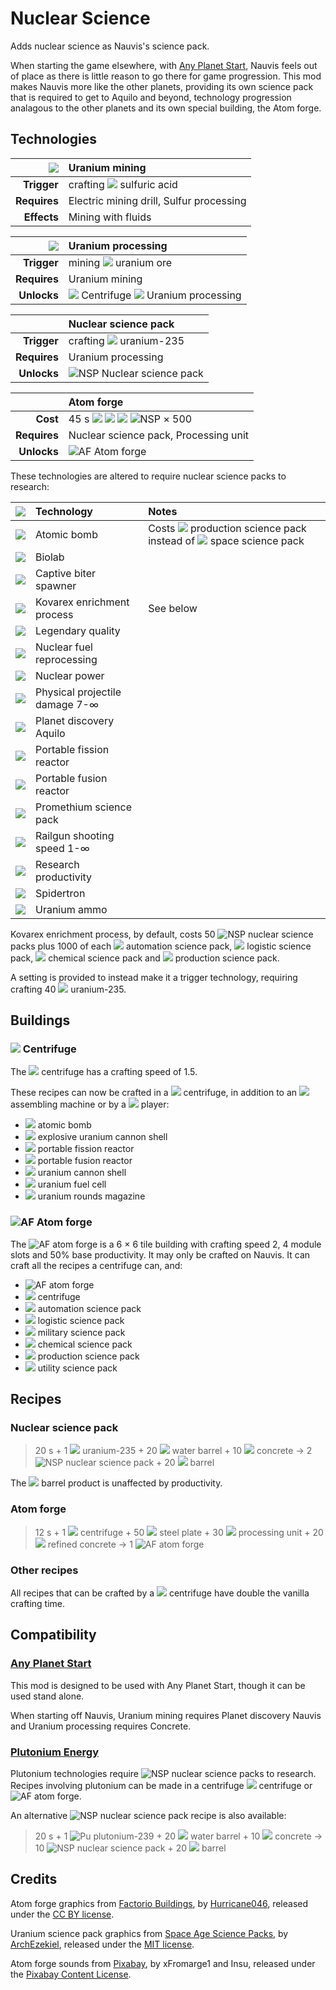 # Nuclear Science

Adds nuclear science as Nauvis's science pack.

When starting the game elsewhere, with [Any Planet Start](https://mods.factorio.com/mod/any-planet-start), Nauvis feels out of place as there is little reason to go there for game progression. This mod makes Nauvis more like the other planets, providing its own science pack that is required to get to Aquilo and beyond, technology progression analagous to the other planets and its own special building, the Atom forge.

## Technologies

| ![](https://wiki.factorio.com/images/thumb/Uranium_mining_%28research%29.png/32px-Uranium_mining_%28research%29.png) | Uranium mining |
| --: | :-- |
| **Trigger** | crafting ![](https://wiki.factorio.com/images/thumb/Sulfuric_acid.png/16px-Sulfuric_acid.png) sulfuric acid |
| **Requires** | Electric mining drill, Sulfur processing |
| **Effects** | Mining with fluids |

| ![](https://wiki.factorio.com/images/thumb/Uranium_processing_%28research%29.png/32px-Uranium_processing_%28research%29.png) | Uranium processing |
| --: | :-- |
| **Trigger** | mining ![](https://wiki.factorio.com/images/thumb/Uranium_ore.png/16px-Uranium_ore.png) uranium ore |
| **Requires** | Uranium mining |
| **Unlocks** | ![](https://wiki.factorio.com/images/thumb/Centrifuge.png/16px-Centrifuge.png) Centrifuge ![](https://wiki.factorio.com/images/thumb/Uranium_processing.png/16px-Uranium_processing.png) Uranium processing |

| | Nuclear science pack |
| --: | :-- |
| **Trigger** | crafting ![](https://wiki.factorio.com/images/thumb/Uranium-235.png/16px-Uranium-235.png) uranium-235 |
| **Requires** | Uranium processing |
| **Unlocks** | ![NSP]() Nuclear science pack |

| | Atom forge |
| --: | :-- |
| **Cost** | 45 s ![](https://wiki.factorio.com/images/thumb/Automation_science_pack.png/16px-Automation_science_pack.png) ![](https://wiki.factorio.com/images/thumb/Logistic_science_pack.png/16px-Logistic_science_pack.png) ![](https://wiki.factorio.com/images/thumb/Chemical_science_pack.png/16px-Chemical_science_pack.png) ![NSP]() × 500 |
| **Requires** | Nuclear science pack, Processing unit |
| **Unlocks** | ![AF]() Atom forge |

These technologies are altered to require nuclear science packs to research:

| ![](https://wiki.factorio.com/images/thumb/Lab.png/32px-Lab.png) | Technology | Notes |
| :---- | :-------------------------------------------------------------- | :- |
| ![](https://wiki.factorio.com/images/thumb/Atomic_bomb_%28research%29.png/32px-Atomic_bomb_%28research%29.png) | Atomic bomb | Costs ![](https://wiki.factorio.com/images/thumb/Production_science_pack.png/16px-Production_science_pack.png) production science pack instead of ![](https://wiki.factorio.com/images/thumb/Space_science_pack.png/16px-Space_science_pack.png) space science pack |
| ![](https://wiki.factorio.com/images/thumb/Biolab_%28research%29.png/32px-Biolab_%28research%29.png) | Biolab | |
| ![](https://wiki.factorio.com/images/thumb/Captive_biter_spawner_%28research%29.png/32px-Captive_biter_spawner_%28research%29.png) | Captive biter spawner | |
| ![](https://wiki.factorio.com/images/thumb/Kovarex_enrichment_process_%28research%29.png/32px-Kovarex_enrichment_process_%28research%29.png) | Kovarex enrichment process | See below |
| ![](https://wiki.factorio.com/images/thumb/Legendary_quality_%28research%29.png/32px-Legendary_quality_%28research%29.png) | Legendary quality | |
| ![](https://wiki.factorio.com/images/thumb/Nuclear_fuel_reprocessing_%28research%29.png/32px-Nuclear_fuel_reprocessing_%28research%29.png) | Nuclear fuel reprocessing | |
| ![](https://wiki.factorio.com/images/thumb/Nuclear_power_%28research%29.png/32px-Nuclear_power_%28research%29.png) | Nuclear power | |
| ![](https://wiki.factorio.com/images/thumb/Physical_projectile_damage_%28research%29.png/32px-Physical_projectile_damage_%28research%29.png) | Physical projectile damage 7-∞ | |
| ![](https://wiki.factorio.com/images/thumb/Planet_discovery_Aquilo_%28research%29.png/32px-Planet_discovery_Aquilo_%28research%29.png) | Planet discovery Aquilo | |
| ![](https://wiki.factorio.com/images/thumb/Portable_fission_reactor_%28research%29.png/32px-Portable_fission_reactor_%28research%29.png) | Portable fission reactor | |
| ![](https://wiki.factorio.com/images/thumb/Portable_fusion_reactor_%28research%29.png/32px-Portable_fusion_reactor_%28research%29.png) | Portable fusion reactor | |
| ![](https://wiki.factorio.com/images/thumb/Promethium_science_pack_%28research%29.png/32px-Promethium_science_pack_%28research%29.png) | Promethium science pack | |
| ![](https://wiki.factorio.com/images/thumb/Railgun_shooting_speed_%28research%29.png/32px-Railgun_shooting_speed_%28research%29.png) | Railgun shooting speed 1-∞ | |
| ![](https://wiki.factorio.com/images/thumb/Research_productivity_%28research%29.png/32px-Research_productivity_%28research%29.png) | Research productivity | |
| ![](https://wiki.factorio.com/images/thumb/Spidertron_%28research%29.png/32px-Spidertron_%28research%29.png) | Spidertron | |
| ![](https://wiki.factorio.com/images/thumb/Uranium_ammo_%28research%29.png/32px-Uranium_ammo_%28research%29.png) | Uranium ammo | |

Kovarex enrichment process, by default, costs 50 ![NSP]() nuclear science packs plus 1000 of each ![](https://wiki.factorio.com/images/thumb/Automation_science_pack.png/16px-Automation_science_pack.png) automation science pack, ![](https://wiki.factorio.com/images/thumb/Logistic_science_pack.png/16px-Logistic_science_pack.png) logistic science pack, ![](https://wiki.factorio.com/images/thumb/Chemical_science_pack.png/16px-Chemical_science_pack.png) chemical science pack and ![](https://wiki.factorio.com/images/thumb/Production_science_pack.png/16px-Production_science_pack.png) production science pack.

A setting is provided to instead make it a trigger technology, requiring crafting 40 ![](https://wiki.factorio.com/images/thumb/Uranium-235.png/16px-Uranium-235.png) uranium-235.

## Buildings

### ![](https://wiki.factorio.com/images/thumb/Centrifuge.png/16px-Centrifuge.png) Centrifuge

The ![](https://wiki.factorio.com/images/thumb/Centrifuge.png/16px-Centrifuge.png) centrifuge has a crafting speed of 1.5.

These recipes can now be crafted in a ![](https://wiki.factorio.com/images/thumb/Centrifuge.png/16px-Centrifuge.png) centrifuge, in addition to an ![](https://wiki.factorio.com/images/thumb/Assembling_machine_3.png/16px-Assembling_machine_3.png) assembling machine or by a ![](https://wiki.factorio.com/images/thumb/Player.png/16px-Player.png) player:

* ![](https://wiki.factorio.com/images/thumb/Atomic_bomb.png/16px-Atomic_bomb.png) atomic bomb
* ![](https://wiki.factorio.com/images/thumb/Explosive_uranium_cannon_shell.png/16px-Explosive_uranium_cannon_shell.png) explosive uranium cannon shell
* ![](https://wiki.factorio.com/images/thumb/Portable_fission_reactor.png/16px-Portable_fission_reactor.png) portable fission reactor
* ![](https://wiki.factorio.com/images/thumb/Portable_fusion_reactor.png/16px-Portable_fusion_reactor.png) portable fusion reactor
* ![](https://wiki.factorio.com/images/thumb/Uranium_cannon_shell.png/16px-Uranium_cannon_shell.png) uranium cannon shell
* ![](https://wiki.factorio.com/images/thumb/Uranium_fuel_cell.png/16px-Uranium_fuel_cell.png) uranium fuel cell
* ![](https://wiki.factorio.com/images/thumb/Uranium_rounds_magazine.png/16px-Uranium_rounds_magazine.png) uranium rounds magazine

### ![AF]() Atom forge

The ![AF]() atom forge is a 6 × 6 tile building with crafting speed 2, 4 module slots and 50% base productivity. It may only be crafted on Nauvis. It can craft all the recipes a centrifuge can, and:

* ![AF]() atom forge
* ![](https://wiki.factorio.com/images/thumb/Centrifuge.png/16px-Centrifuge.png) centrifuge
* ![](https://wiki.factorio.com/images/thumb/Automation_science_pack.png/16px-Automation_science_pack.png) automation science pack
* ![](https://wiki.factorio.com/images/thumb/Logistic_science_pack.png/16px-Logistic_science_pack.png) logistic science pack
* ![](https://wiki.factorio.com/images/thumb/Military_science_pack.png/16px-Military_science_pack.png) military science pack
* ![](https://wiki.factorio.com/images/thumb/Chemical_science_pack.png/16px-Chemical_science_pack.png) chemical science pack
* ![](https://wiki.factorio.com/images/thumb/Production_science_pack.png/16px-Production_science_pack.png) production science pack
* ![](https://wiki.factorio.com/images/thumb/Utility_science_pack.png/16px-Utility_science_pack.png) utility science pack

## Recipes

### Nuclear science pack

> 20 s + 1 ![](https://wiki.factorio.com/images/thumb/Uranium-235.png/16px-Uranium-235.png) uranium-235 + 20 ![](https://wiki.factorio.com/images/thumb/Water_barrel.png/32px-Water_barrel.png) water barrel + 10 ![](https://wiki.factorio.com/images/thumb/Concrete.png/16px-Concrete.png) concrete → 2 ![NSP]() nuclear science pack + 20 ![](https://wiki.factorio.com/images/thumb/Barrel.png/16px-Barrel.png) barrel

The ![](https://wiki.factorio.com/images/thumb/Barrel.png/16px-Barrel.png) barrel product is unaffected by productivity.

### Atom forge

> 12 s + 1 ![](https://wiki.factorio.com/images/thumb/Centrifuge.png/16px-Centrifuge.png) centrifuge + 50 ![](https://wiki.factorio.com/images/thumb/Steel_plate.png/16px-Steel_plate.png) steel plate + 30 ![](https://wiki.factorio.com/images/thumb/Processing_unit.png/16px-Processing_unit.png) processing unit + 20 ![](https://wiki.factorio.com/images/thumb/Refined_concrete.png/16px-Refined_concrete.png) refined concrete → 1 ![AF]() atom forge

### Other recipes

All recipes that can be crafted by a ![](https://wiki.factorio.com/images/thumb/Centrifuge.png/16px-Centrifuge.png) centrifuge have double the vanilla crafting time.

## Compatibility

### [Any Planet Start](https://mods.factorio.com/mod/any-planet-start)

This mod is designed to be used with Any Planet Start, though it can be used stand alone.

When starting off Nauvis, Uranium mining requires Planet discovery Nauvis and Uranium processing requires Concrete.

### [Plutonium Energy](https://mods.factorio.com/mod/PlutoniumEnergy)

Plutonium technologies require ![NSP]() nuclear science packs to research. Recipes involving plutonium can be made in a centrifuge ![](https://wiki.factorio.com/images/thumb/Centrifuge.png/16px-Centrifuge.png) centrifuge or ![AF]() atom forge.

An alternative ![NSP]() nuclear science pack recipe is also available:


> 20 s + 1 ![Pu]() plutonium-239 + 20 ![](https://wiki.factorio.com/images/thumb/Water_barrel.png/32px-Water_barrel.png) water barrel + 10 ![](https://wiki.factorio.com/images/thumb/Concrete.png/16px-Concrete.png) concrete → 10 ![NSP]() nuclear science pack + 20 ![](https://wiki.factorio.com/images/thumb/Barrel.png/16px-Barrel.png) barrel

## Credits

Atom forge graphics from [Factorio Buildings](https://www.figma.com/proto/y1IQG08ZG2jIeJ5sTyF4MP/Factorio-Buildings), by [Hurricane046](https://mods.factorio.com/user/Hurricane046), released under the [CC BY license](https://creativecommons.org/licenses/by/4.0/).

Uranium science pack graphics from [Space Age Science Packs](https://mods.factorio.com/mod/sa-science-packs), by [ArchEzekiel](https://mods.factorio.com/user/ArchEzekiel), released under the [MIT license](https://opensource.org/licenses/MIT).

Atom forge sounds from [Pixabay](https://pixabay.com/), by xFromarge1 and Insu, released under the [Pixabay Content License](https://pixabay.com/service/license-summary/).

